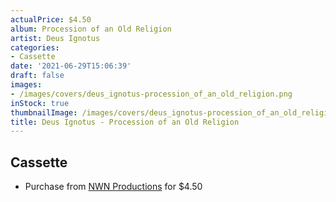 ```yaml
---
actualPrice: $4.50
album: Procession of an Old Religion
artist: Deus Ignotus
categories:
- Cassette
date: '2021-06-29T15:06:39'
draft: false
images:
- /images/covers/deus_ignotus-procession_of_an_old_religion.png
inStock: true
thumbnailImage: /images/covers/deus_ignotus-procession_of_an_old_religion-thumb.png
title: Deus Ignotus - Procession of an Old Religion
---
```


## Cassette
* Purchase from [NWN Productions](http://shop.nwnprod.com/index.php?route=product/product&path=73&product_id=601&sort=pd.name&order=ASC) for $4.50
